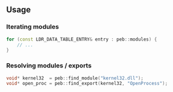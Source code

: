 ## Usage

### Iterating modules

```cpp
for (const LDR_DATA_TABLE_ENTRY& entry : peb::modules) {
    // ...
}
```

### Resolving modules / exports

```cpp
void* kernel32  = peb::find_module("kernel32.dll");
void* open_proc = peb::find_export(kernel32, "OpenProcess");
```
